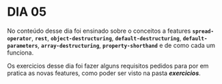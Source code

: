 # DIA 05

No conteúdo desse dia foi ensinado sobre o conceitos a features **`spread-operator`**, **`rest`**, **`object-destructuring`**, **`default-destructuring`**, **`default-parameters`**, **`array-destructuring`**, **`property-shorthand`** e de como cada um funciona.

Os exercicios desse dia foi fazer alguns requisitos pedidos para por em pratica as novas features, como poder ser visto na pasta **_exercicios_**.